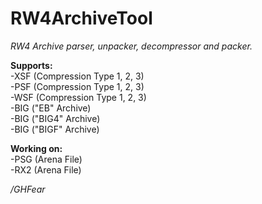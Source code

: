 # RW4ArchiveTool
*RW4 Archive parser, unpacker, decompressor and packer.* <br>

**Supports:** <br>
-XSF (Compression Type 1, 2, 3) <br>
-PSF (Compression Type 1, 2, 3) <br>
-WSF (Compression Type 1, 2, 3) <br>
-BIG ("EB" Archive) <br>
-BIG ("BIG4" Archive) <br>
-BIG ("BIGF" Archive) <br>

**Working on:** <br>
-PSG (Arena File) <br>
-RX2 (Arena File) <br>

*/GHFear*
